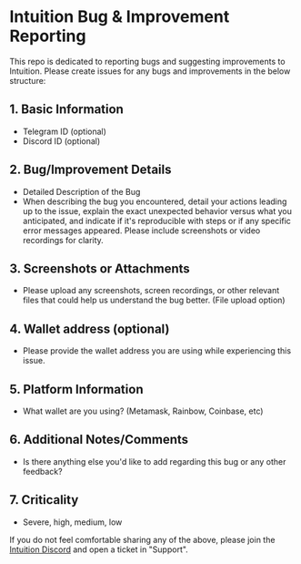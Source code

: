 # Intuition Bug & Improvement Reporting

This repo is dedicated to reporting bugs and suggesting improvements to Intuition. Please create issues for any bugs and improvements in the below structure: 

## 1.  Basic Information
* Telegram ID (optional)
* Discord ID (optional)

## 2. Bug/Improvement Details
* Detailed Description of the Bug
* When describing the bug you encountered, detail your actions leading up to the issue, explain the exact unexpected behavior versus what you anticipated, and indicate if it's reproducible with steps or if any specific error messages appeared. Please include screenshots or video recordings for clarity.

## 3. Screenshots or Attachments
* Please upload any screenshots, screen recordings, or other relevant files that could help us understand the bug better. (File upload option)

## 4.  Wallet address (optional)
* Please provide the wallet address you are using while experiencing this issue.

## 5. Platform Information 
* What wallet are you using? (Metamask, Rainbow, Coinbase, etc)

## 6. Additional Notes/Comments
* Is there anything else you'd like to add regarding this bug or any other feedback?

## 7. Criticality
* Severe, high, medium, low


If you do not feel comfortable sharing any of the above, please join the [Intuition Discord](https://discord.com/invite/0xintuition) and open a ticket in "Support". 


